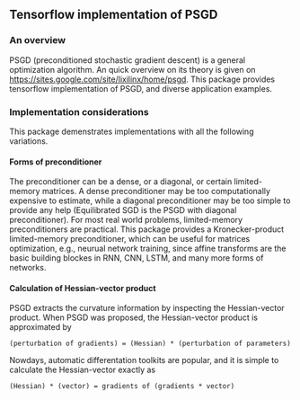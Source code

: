 ## Tensorflow implementation of PSGD
### An overview
PSGD (preconditioned stochastic gradient descent) is a general optimization algorithm. An quick overview on its theory is given on https://sites.google.com/site/lixilinx/home/psgd. This package provides tensorflow implementation of PSGD, and diverse application examples.
### Implementation considerations
This package demenstrates implementations with all the following variations.  
#### Forms of preconditioner
The preconditioner can be a dense, or a diagonal, or certain limited-memory matrices. A dense preconditioner may be too computationally expensive to estimate, while a diagonal preconditioner may be too simple to provide any help (Equilibrated SGD is the PSGD with diagonal preconditioner). For most real world problems, limited-memory preconditioners are practical. This package provides a Kronecker-product limited-memory preconditioner, which can be useful for matrices optimization, e.g., neurual network training, since affine transforms are the basic building blockes in RNN, CNN, LSTM, and many more forms of networks. 
#### Calculation of Hessian-vector product
PSGD extracts the curvature information by inspecting the Hessian-vector product. When PSGD was proposed, the Hessian-vector product is approximated by

    (perturbation of gradients) = (Hessian) * (perturbation of parameters) 
Nowdays, automatic differentation toolkits are popular, and it is simple to calculate the Hessian-vector exactly as

    (Hessian) * (vector) = gradients of (gradients * vector)
#### 




